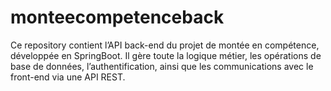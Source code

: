 # monteecompetenceback
Ce repository contient l’API back-end du projet de montée en compétence, développée en SpringBoot. Il gère toute la logique métier, les opérations de base de données, l’authentification, ainsi que les communications avec le front-end via une API REST.

